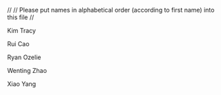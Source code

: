 //
// Please put names in alphabetical order (according to first name) into this file
//

Kim Tracy

Rui Cao

Ryan Ozelie

Wenting Zhao

Xiao Yang

